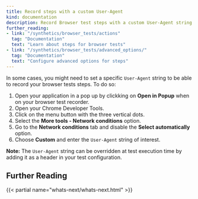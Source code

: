 ```yaml
---
title: Record steps with a custom User-Agent
kind: documentation
description: Record Browser test steps with a custom User-Agent string 
further_reading:
- link: "/synthetics/browser_tests/actions"
  tag: "Documentation"
  text: "Learn about steps for browser tests"
- link: "/synthetics/browser_tests/advanced_options/"
  tag: "Documentation"
  text: "Configure advanced options for steps"
---
```



In some cases, you might need to set a specific `User-Agent` string to be able to record your browser tests steps. To do so:

1. Open your application in a pop up by clickking on **Open in Popup** when on your browser test recorder.
2. Open your Chrome Developer Tools.
3. Click on the menu button with the three vertical dots.
4. Select the **More tools - Network conditions** option.
5. Go to the **Network conditions** tab and disable the **Select automatically** option.
6. Choose **Custom** and enter the `User-Agent` string of interest.

**Note:** The `User-Agent` string can be overridden at test execution time by adding it as a header in your test configuration. 

## Further Reading

{{< partial name="whats-next/whats-next.html" >}}
